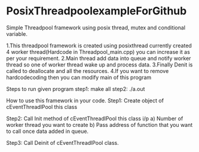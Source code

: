 # PosixThreadpoolexampleForGithub
Simple Threadpool framework using posix thread, mutex and conditional variable.

1.This threadpool framework is created using posixthread currently
created 4 worker thread(Hardcode in Threadpool_main.cpp) you can increase it as per your requirement.
2.Main thread add data into queue and notify worker thread so one of worker thread wake up and process data.
3.Finally Denit is called to deallocate and all the resources.
4.If you want to remove hardcodecoding then you can modify main of this program

Steps to run given program
step1:
  make all 
step2:
  ./a.out
  
How to use this framework in your code.
Step1: 
Create object of cEventThreadlPool this class

Step2:
Call Init method of cEventThreadlPool this class
i/p
a) Number of worker thread you want to create
b) Pass address of function that you want to call once data added in queue.

Step3:
  Call Deinit of cEventThreadlPool class.
   
